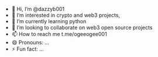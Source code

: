 - 👋 Hi, I’m @dazzyb001
- 👀 I’m interested in crypto and web3 projects, 
- 🌱 I’m currently learning python
- 💞️ I’m looking to collaborate on web3 open source projects
- 📫 How to reach me t.me/ogeeogee001
- 😄 Pronouns: ...
- ⚡ Fun fact: ...

<!---
dazzyb001/dazzyb001 is a ✨ special ✨ repository because its `README.md` (this file) appears on your GitHub profile.
You can click the Preview link to take a look at your changes.
--->
